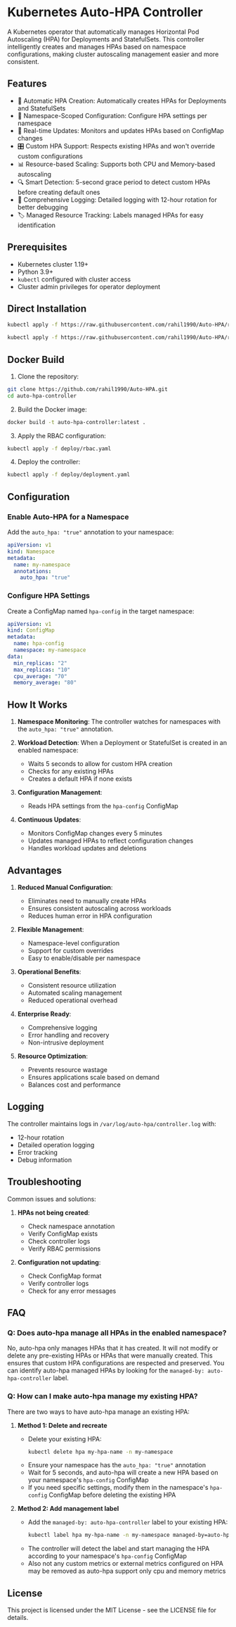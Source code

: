 # Kubernetes Auto-HPA Controller

A Kubernetes operator that automatically manages Horizontal Pod Autoscaling (HPA) for Deployments and StatefulSets. This controller intelligently creates and manages HPAs based on namespace configurations, making cluster autoscaling management easier and more consistent.

## Features

- 🚀 Automatic HPA Creation: Automatically creates HPAs for Deployments and StatefulSets
- 🎯 Namespace-Scoped Configuration: Configure HPA settings per namespace
- 🔄 Real-time Updates: Monitors and updates HPAs based on ConfigMap changes
- 🎛️ Custom HPA Support: Respects existing HPAs and won't override custom configurations
- 📊 Resource-based Scaling: Supports both CPU and Memory-based autoscaling
- 🔍 Smart Detection: 5-second grace period to detect custom HPAs before creating default ones
- 📝 Comprehensive Logging: Detailed logging with 12-hour rotation for better debugging
- 🏷️ Managed Resource Tracking: Labels managed HPAs for easy identification

## Prerequisites

- Kubernetes cluster 1.19+
- Python 3.9+
- `kubectl` configured with cluster access
- Cluster admin privileges for operator deployment

## Direct Installation
```bash
kubectl apply -f https://raw.githubusercontent.com/rahil1990/Auto-HPA/refs/heads/master/deploy/rbac.yaml

kubectl apply -f https://raw.githubusercontent.com/rahil1990/Auto-HPA/refs/heads/master/deploy/deployment.yaml 
```
## Docker Build

1. Clone the repository:
```bash
git clone https://github.com/rahil1990/Auto-HPA.git
cd auto-hpa-controller
```

2. Build the Docker image:
```bash
docker build -t auto-hpa-controller:latest .
```

3. Apply the RBAC configuration:
```bash
kubectl apply -f deploy/rbac.yaml
```

4. Deploy the controller:
```bash
kubectl apply -f deploy/deployment.yaml
```

## Configuration

### Enable Auto-HPA for a Namespace

Add the `auto_hpa: "true"` annotation to your namespace:

```yaml
apiVersion: v1
kind: Namespace
metadata:
  name: my-namespace
  annotations:
    auto_hpa: "true"
```

### Configure HPA Settings

Create a ConfigMap named `hpa-config` in the target namespace:

```yaml
apiVersion: v1
kind: ConfigMap
metadata:
  name: hpa-config
  namespace: my-namespace
data:
  min_replicas: "2"
  max_replicas: "10"
  cpu_average: "70"
  memory_average: "80"
```

## How It Works

1. **Namespace Monitoring**: The controller watches for namespaces with the `auto_hpa: "true"` annotation.

2. **Workload Detection**: When a Deployment or StatefulSet is created in an enabled namespace:
   - Waits 5 seconds to allow for custom HPA creation
   - Checks for any existing HPAs
   - Creates a default HPA if none exists

3. **Configuration Management**: 
   - Reads HPA settings from the `hpa-config` ConfigMap

4. **Continuous Updates**: 
   - Monitors ConfigMap changes every 5 minutes
   - Updates managed HPAs to reflect configuration changes
   - Handles workload updates and deletions

## Advantages

1. **Reduced Manual Configuration**:
   - Eliminates need to manually create HPAs
   - Ensures consistent autoscaling across workloads
   - Reduces human error in HPA configuration

2. **Flexible Management**:
   - Namespace-level configuration
   - Support for custom overrides
   - Easy to enable/disable per namespace

3. **Operational Benefits**:
   - Consistent resource utilization
   - Automated scaling management
   - Reduced operational overhead

4. **Enterprise Ready**:
   - Comprehensive logging
   - Error handling and recovery
   - Non-intrusive deployment

5. **Resource Optimization**:
   - Prevents resource wastage
   - Ensures applications scale based on demand
   - Balances cost and performance

## Logging

The controller maintains logs in `/var/log/auto-hpa/controller.log` with:
- 12-hour rotation
- Detailed operation logging
- Error tracking
- Debug information

## Troubleshooting

Common issues and solutions:

1. **HPAs not being created**:
   - Check namespace annotation
   - Verify ConfigMap exists
   - Check controller logs
   - Verify RBAC permissions

2. **Configuration not updating**:
   - Check ConfigMap format
   - Verify controller logs
   - Check for any error messages


## FAQ

### Q: Does auto-hpa manage all HPAs in the enabled namespace?
No, auto-hpa only manages HPAs that it has created. It will not modify or delete any pre-existing HPAs or HPAs that were manually created. This ensures that custom HPA configurations are respected and preserved. You can identify auto-hpa managed HPAs by looking for the `managed-by: auto-hpa-controller` label.

### Q: How can I make auto-hpa manage my existing HPA?
There are two ways to have auto-hpa manage an existing HPA:

1. **Method 1: Delete and recreate**
   - Delete your existing HPA:
     ```bash
     kubectl delete hpa my-hpa-name -n my-namespace
     ```
   - Ensure your namespace has the `auto_hpa: "true"` annotation
   - Wait for 5 seconds, and auto-hpa will create a new HPA based on your namespace's `hpa-config` ConfigMap
   - If you need specific settings, modify them in the namespace's `hpa-config` ConfigMap before deleting the existing HPA

2. **Method 2: Add management label**
   - Add the `managed-by: auto-hpa-controller` label to your existing HPA:
     ```bash
     kubectl label hpa my-hpa-name -n my-namespace managed-by=auto-hpa-controller
     ```
   - The controller will detect the label and start managing the HPA according to your namespace's `hpa-config` ConfigMap
   - Also not any custom metrics or external metrics configured on HPA may be removed as auto-hpa support only cpu and memory metrics


## License

This project is licensed under the MIT License - see the LICENSE file for details.

